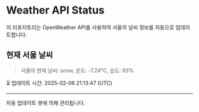 
# Weather API Status

이 리포지토리는 OpenWeather API를 사용하여 서울의 날씨 정보를 자동으로 업데이트합니다.

## 현재 서울 날씨
> 서울의 현재 날씨: snow, 온도: -7.24°C, 습도: 93%

⏳ 업데이트 시간: 2025-02-06 21:13:47 (UTC)

---
자동 업데이트 봇에 의해 관리됩니다.
